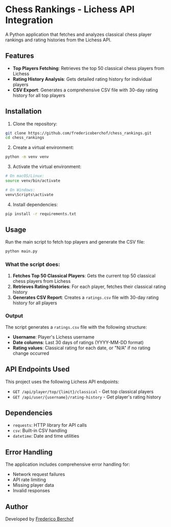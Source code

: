 # Chess Rankings - Lichess API Integration

A Python application that fetches and analyzes classical chess player rankings and rating histories from the Lichess API.

## Features

- **Top Players Fetching**: Retrieves the top 50 classical chess players from Lichess
- **Rating History Analysis**: Gets detailed rating history for individual players
- **CSV Export**: Generates a comprehensive CSV file with 30-day rating history for all top players

## Installation

1. Clone the repository:
```bash
git clone https://github.com/fredericoberchof/chess_rankings.git
cd chess_rankings
```

2. Create a virtual environment:
```bash
python -m venv venv
```

3. Activate the virtual environment:
```bash
# On macOS/Linux:
source venv/bin/activate

# On Windows:
venv\Scripts\activate
```

4. Install dependencies:
```bash
pip install -r requirements.txt
```

## Usage

Run the main script to fetch top players and generate the CSV file:

```bash
python main.py
```

### What the script does:

1. **Fetches Top 50 Classical Players**: Gets the current top 50 classical chess players from Lichess
2. **Retrieves Rating Histories**: For each player, fetches their classical rating history
3. **Generates CSV Report**: Creates a `ratings.csv` file with 30-day rating history for all players

### Output

The script generates a `ratings.csv` file with the following structure:
- **Username**: Player's Lichess username
- **Date columns**: Last 30 days of ratings (YYYY-MM-DD format)
- **Rating values**: Classical rating for each date, or "N/A" if no rating change occurred

## API Endpoints Used

This project uses the following Lichess API endpoints:

- `GET /api/player/top/{limit}/classical` - Get top classical players
- `GET /api/user/{username}/rating-history` - Get player's rating history

## Dependencies

- `requests`: HTTP library for API calls
- `csv`: Built-in CSV handling
- `datetime`: Date and time utilities

## Error Handling

The application includes comprehensive error handling for:
- Network request failures
- API rate limiting
- Missing player data
- Invalid responses

## Author

Developed by [Frederico Berchof](https://github.com/fredericoberchof/chess_rankings)

